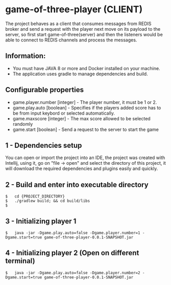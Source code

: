 # game-of-three-player (CLIENT)

The project behaves as a client that consumes messages from REDIS broker and send a request with the player next move 
on its payload to the server, so first start game-of-three(server) and then the listeners would be able to connect to REDIS channels 
and process the messages. 


## Information:

- You must have JAVA 8 or more and Docker installed on your machine.
- The application uses gradle to manage dependencies and build.

## Configurable properties

- game.player.number [integer] - The player number, it must be 1 or 2.
- game.play.auto [boolean] - Specifies if the players added score has to be from input keybord or selected automatically.
- game.maxscore [integer] - The max score allowed to be selected randomly
- game.start [boolean] - Send a request to the server to start the game

## 1 - Dependencies setup

You can open or import the project into an IDE, the project was created with Intellij, using it, go on "file -> open"
and select the directory of this project, it will download the required dependencies and plugins easily and quickly.
 

## 2 - Build and enter into executable directory

```
$   cd {PROJECT_DIRECTORY}
$   ./gradlew build; && cd build/libs
$
```

## 3 - Initializing player 1

```
$   java -jar -Dgame.play.auto=false -Dgame.player.number=1 -Dgame.start=true game-of-three-player-0.0.1-SNAPSHOT.jar
```

## 4 - Initializing player 2 (Open on different terminal)

```
$   java -jar -Dgame.play.auto=false -Dgame.player.number=2 -Dgame.start=true game-of-three-player-0.0.1-SNAPSHOT.jar
```




